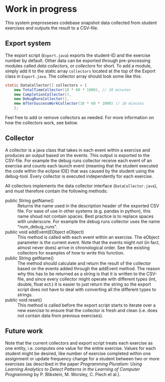 # Work in progress

This system preprosseses codebase snapshot data collected from student exercises and outputs the result to a CSV-file.

## Export system

The export script (`Export.java`) exports the student-ID and the exercise number by default. Other data can be exported through pre-processing modules called *data collectors*, or *collectors* for short. To add a module, simply add it to the static array `collectors` located at the top of the Export class in `Export.java`. The collector array should look some like this:

```java
static DataCollector[] collectors = {
	new TotalTimeCollector(10 * 60 * 1000), // 10 minutes
	new CompletionCollector(),
	new DebugRunsCollector(),
	new AfterSuccessWorkCollector(10 * 60 * 1000) // 10 minutes
	};
```

Feel free to add or remove collectors as needed. For more information on how the collectors work, see below.

## Collector

A collector is a java class that takes in each event within a exercise and produces an output based on the events. This output is exported to the CSV-file. For example the debug runs collector receive each event of an exercise and counts each launch event (meaning that the student executed the code within the eclipse IDE) that was caused by the student using the debug-tool. Every collector is executed independently for each exercise.

All collectors implements the data collector interface (`DataCollector.java`), and must therefore contain the following methods:

<dl>
<dt>public String getName()</dt>
<dd>Returns the name used in the description header of the exported CSV file. For ease of use in other systems (e.g. pandas in python), this name shoud not contain spaces. Best practice is to replace spaces with underscore. For example the debug runs collector uses the name "num_debug_runs".</dd>

<dt>public void addEvent(EObject eObject)</dt>
<dd>This method is called with each event within an exercise. The eObject parameter is the current event. Note that the events might not (in fact, almost never does) arrive in chronological order. See the existing collectors for examples of how to write this function.</dd>

<dt>public String getName()</dt>
<dd>The method should calculate and return the result of the collector based on the events added through the addEvent method. The reason why this has to be returned as a string is that it is written to the CSV-file, and since every collector might operate with different types (int, double, float ect.) it is easier to just return the string so the export script does not have to deal with converting all the different types to strings.</dd>

<dt>public void reset()</dt>
<dd>This method is called before the export script starts to iterate over a new exercise to ensure that the collector is fresh and clean (i.e. does not contain data from previous exercises).</dd>
</dl>

## Future work

Note that the current collectors and export script treats each exercise as one entity, i.e. computes one value for the entire exercise. Values for each student might be desired, like number of exercise completed within one assignment or update frequency change for a student between two or more exercises (as described in the paper *Programming Pluralism: Using Learning Analytics to Detect Patterns in the Learning of Computer Programming* by P. Blikstein, M. Worsley, C. Piech et al.).
 